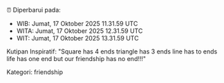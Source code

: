 ⏰ Diperbarui pada:
- WIB: Jumat, 17 Oktober 2025 11.31.59 UTC
- WITA: Jumat, 17 Oktober 2025 12.31.59 UTC
- WIT: Jumat, 17 Oktober 2025 13.31.59 UTC

Kutipan Inspiratif:
"Square has 4 ends triangle has 3 ends line has to ends life has one end but our friendship has no end!!!"


Kategori: friendship

